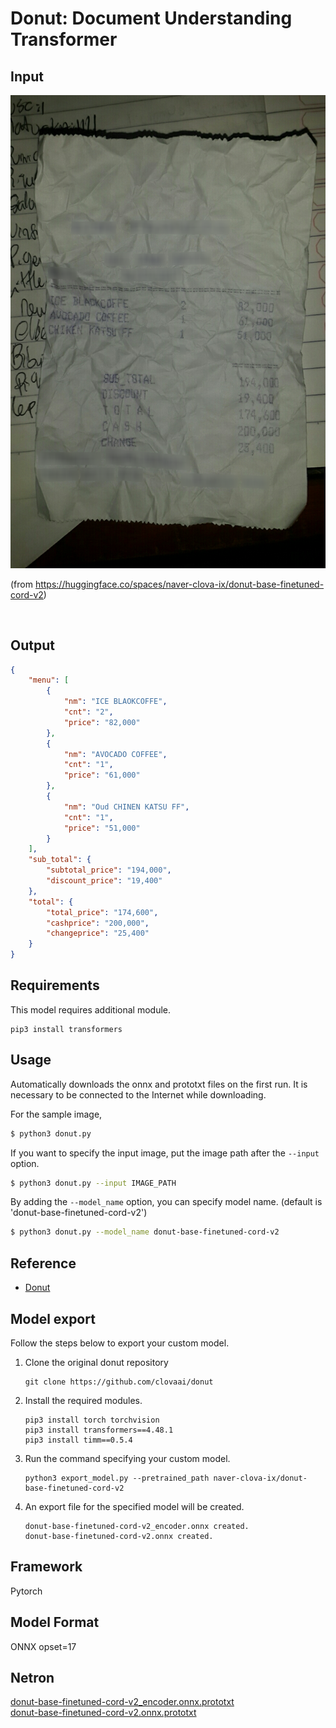 # Donut: Document Understanding Transformer

## Input

![input image](cord_sample_receipt1.png)

(from https://huggingface.co/spaces/naver-clova-ix/donut-base-finetuned-cord-v2)

<br/>

## Output

```json
{
    "menu": [
        {
            "nm": "ICE BLAOKCOFFE",
            "cnt": "2",
            "price": "82,000"
        },
        {
            "nm": "AVOCADO COFFEE",
            "cnt": "1",
            "price": "61,000"
        },
        {
            "nm": "Oud CHINEN KATSU FF",
            "cnt": "1",
            "price": "51,000"
        }
    ],
    "sub_total": {
        "subtotal_price": "194,000",
        "discount_price": "19,400"
    },
    "total": {
        "total_price": "174,600",
        "cashprice": "200,000",
        "changeprice": "25,400"
    }
}
```

## Requirements

This model requires additional module.

```
pip3 install transformers
```

## Usage

Automatically downloads the onnx and prototxt files on the first run.
It is necessary to be connected to the Internet while downloading.

For the sample image,
```bash
$ python3 donut.py
```

If you want to specify the input image, put the image path after the `--input` option.  
```bash
$ python3 donut.py --input IMAGE_PATH
```

By adding the `--model_name` option, you can specify model name. (default is 'donut-base-finetuned-cord-v2')
```bash
$ python3 donut.py --model_name donut-base-finetuned-cord-v2
```

## Reference

- [Donut](https://github.com/clovaai/donut)

## Model export

Follow the steps below to export your custom model.

1. Clone the original donut repository
   ```
   git clone https://github.com/clovaai/donut
   ```

2. Install the required modules.
   ```
   pip3 install torch torchvision
   pip3 install transformers==4.48.1
   pip3 install timm==0.5.4
   ```

3. Run the command specifying your custom model.
   ```
   python3 export_model.py --pretrained_path naver-clova-ix/donut-base-finetuned-cord-v2
   ```

4. An export file for the specified model will be created.
   ```
   donut-base-finetuned-cord-v2_encoder.onnx created.
   donut-base-finetuned-cord-v2.onnx created.
   ```

## Framework

Pytorch

## Model Format

ONNX opset=17

## Netron

[donut-base-finetuned-cord-v2_encoder.onnx.prototxt](https://netron.app/?url=https://storage.googleapis.com/ailia-models/donut/donut-base-finetuned-cord-v2_encoder.onnx.prototxt)  
[donut-base-finetuned-cord-v2.onnx.prototxt](https://netron.app/?url=https://storage.googleapis.com/ailia-models/donut/donut-base-finetuned-cord-v2.onnx.prototxt)  
